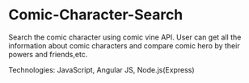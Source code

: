 # Comic-Character-Search

Search the comic character using comic vine API. User can get all the information about comic characters and compare comic hero by their powers and friends,etc.

Technologies: JavaScript, Angular JS, Node.js(Express) 
